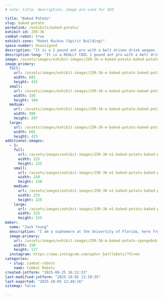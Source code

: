 ```yaml
---
# note: title, description, image are used for SEO

title: "Baked Potato"
slug: baked-potato
permalink: /exhibits/baked-potato/
exhibit-id: 25R-36
combat-robot: true
exhibit-zone: "Robot Ruckus (Spirit Building)"
space-number: Unassigned
description: "It is a 1 pound ant pro with a belt driven drisk weapon in the front"
description-long: "It is a REALLY COOL 1 pound ant pro with a belt driven drisk weapon in the front"
image: /assets/images/exhibit-images/25R-36-e-baked-potato-baked-potato-png-300x207.png
image-primary: 
  full:
    url: /assets/images/exhibit-images/25R-36-e-baked-potato-baked-potato-png-full.png
    width: 601
    height: 415
  small:
    url: /assets/images/exhibit-images/25R-36-e-baked-potato-baked-potato-png-150x104.png
    width: 150
    height: 104
  medium:
    url: /assets/images/exhibit-images/25R-36-e-baked-potato-baked-potato-png-300x207.png
    width: 300
    height: 207
  large:
    url: /assets/images/exhibit-images/25R-36-e-baked-potato-baked-potato-png-601x415.png
    width: 601
    height: 415
additional-images: 
  - 1:
    full:
      url: /assets/images/exhibit-images/25R-36-e1-baked-potato-baked-potato-pic-full.jpg
      width: 225
      height: 225
    small:
      url: /assets/images/exhibit-images/25R-36-e1-baked-potato-baked-potato-pic-150x150.jpg
      width: 150
      height: 150
    medium:
      url: /assets/images/exhibit-images/25R-36-e1-baked-potato-baked-potato-pic-225x225.jpg
      width: 225
      height: 225
    large:
      url: /assets/images/exhibit-images/25R-36-e1-baked-potato-baked-potato-pic-225x225.jpg
      width: 225
      height: 225
maker: 
  name: "Jack Young"
  description: "I am a sophomore at the University of Florida, here from the Gator Robotics team. I also am their media manager (follow @gator_battlebots) on instagram!"
  image-primary:
    url: /assets/images/exhibit-images/25R-36-m-baked-potato-spongebob-150x117.jpeg
    width: 150
    height: 117
  instagram: https://www.instagram.com/gator_battlebots/?hl=en
categories: 
  - slug: combat-robots
    name: Combat Robots
created-jotform: "2025-09-25 16:12:33"
last-modified-jotform: "2025-10-05 12:19:35"
last-exported: "2025-10-05 12:48:16"
sitemap: false

---
```

